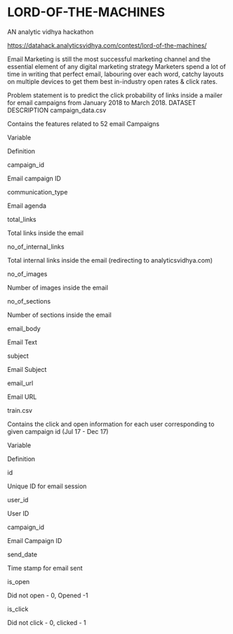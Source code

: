# LORD-OF-THE-MACHINES
AN analytic vidhya hackathon

https://datahack.analyticsvidhya.com/contest/lord-of-the-machines/

Email Marketing is still the most successful marketing channel and the essential element of any digital marketing strategy
Marketers spend a lot of time in writing that perfect email, labouring over each word, catchy layouts on multiple devices to get them best in-industry open rates & click rates.

Problem statement is to predict the click probability of links inside a mailer for email campaigns from January 2018 to March 2018.
DATASET DESCRIPTION
campaign_data.csv

Contains the features related to 52 email Campaigns

Variable

Definition

campaign_id

Email campaign ID

communication_type

Email agenda

total_links

Total links inside the email

no_of_internal_links

Total internal links inside the email (redirecting to analyticsvidhya.com)

no_of_images

Number of images inside the email

no_of_sections

Number of sections inside the email

email_body

Email Text

subject

Email Subject

email_url

Email URL

 

train.csv

Contains the click and open information for each user corresponding to given campaign id (Jul 17 - Dec 17)

Variable

Definition

id

Unique ID for email session

user_id

User ID

campaign_id

Email Campaign ID

send_date

Time stamp for email sent

is_open

Did not open - 0, Opened -1

is_click

Did not click - 0, clicked - 1

 
